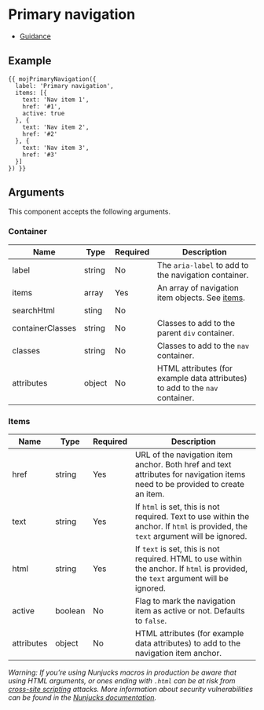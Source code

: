 # Primary navigation

- [Guidance](https://design-patterns.service.justice.gov.uk/components/primary-navigation)

## Example

```njk
{{ mojPrimaryNavigation({
  label: 'Primary navigation',
  items: [{
    text: 'Nav item 1',
    href: '#1',
    active: true
  }, {
    text: 'Nav item 2',
    href: '#2'
  }, {
    text: 'Nav item 3',
    href: '#3'
  }]
}) }}
```

## Arguments

This component accepts the following arguments.

### Container

| Name             | Type   | Required | Description                                                                  |
| ---------------- | ------ | -------- | ---------------------------------------------------------------------------- |
| label            | string | No       | The `aria-label` to add to the navigation container.                         |
| items            | array  | Yes      | An array of navigation item objects. See [items](#items).                    |
| searchHtml       | sting  | No       |                                                                              |
| containerClasses | string | No       | Classes to add to the parent `div` container.                                |
| classes          | string | No       | Classes to add to the `nav` container.                                       |
| attributes       | object | No       | HTML attributes (for example data attributes) to add to the `nav` container. |

### Items

| Name       | Type    | Required | Description                                                                                                                        |
| ---------- | ------- | -------- | ---------------------------------------------------------------------------------------------------------------------------------- |
| href       | string  | Yes      | URL of the navigation item anchor. Both href and text attributes for navigation items need to be provided to create an item.       |
| text       | string  | Yes      | If `html` is set, this is not required. Text to use within the anchor. If `html` is provided, the `text` argument will be ignored. |
| html       | string  | Yes      | If `text` is set, this is not required. HTML to use within the anchor. If `html` is provided, the `text` argument will be ignored. |
| active     | boolean | No       | Flag to mark the navigation item as active or not. Defaults to `false`.                                                            |
| attributes | object  | No       | HTML attributes (for example data attributes) to add to the navigation item anchor.                                                |

_Warning: If you’re using Nunjucks macros in production be aware that using HTML arguments, or ones ending with `.html` can be at risk from [cross-site scripting](https://en.wikipedia.org/wiki/Cross-site_scripting) attacks. More information about security vulnerabilities can be found in the [Nunjucks documentation](https://mozilla.github.io/nunjucks/api.html#user-defined-templates-warning)._
